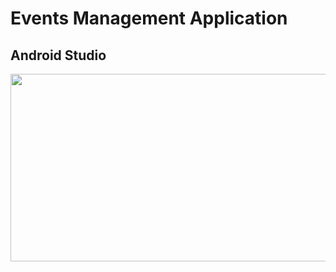 # Events Management Application 
## Android Studio

[<img src="https://img.youtube.com/vi/7SmPcjy4S5c.jpg" width="600" height="300"/>](https://www.youtube.com/embed/7SmPcjy4S5c)
